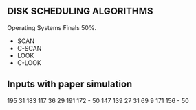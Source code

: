 ## DISK SCHEDULING ALGORITHMS

Operating Systems Finals 50%.
- SCAN
- C-SCAN
- LOOK
- C-LOOK 
## Inputs with paper simulation

195 31 183 117 36 29 191 172 - 50
147 139 27 31 69 9 171 156 - 50